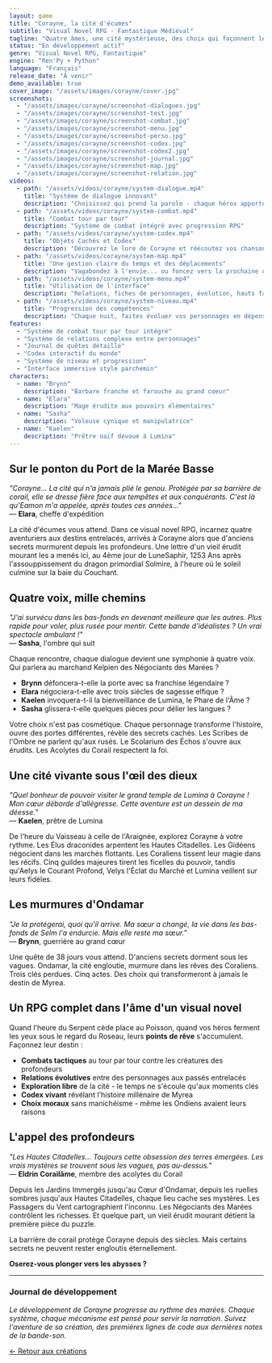 ```yaml
---
layout: game
title: "Corayne, la cité d'écumes"
subtitle: "Visual Novel RPG - Fantastique Médiéval"
tagline: "Quatre âmes, une cité mystérieuse, des choix qui façonnent le destin. Chaque voix compte dans l'épopée de Corayne."
status: "En développement actif"
genre: "Visual Novel RPG, Fantastique"
engine: "Ren'Py + Python"
language: "Français"
release_date: "À venir"
demo_available: true
cover_image: "/assets/images/corayne/cover.jpg"
screenshots:
  - "/assets/images/corayne/screenshot-dialogues.jpg"
  - "/assets/images/corayne/screenshot-test.jpg"
  - "/assets/images/corayne/screenshot-combat.jpg"
  - "/assets/images/corayne/screenshot-menu.jpg"
  - "/assets/images/corayne/screenshot-perso.jpg"
  - "/assets/images/corayne/screenshot-codex.jpg"
  - "/assets/images/corayne/screenshot-codex2.jpg"  
  - "/assets/images/corayne/screenshot-journal.jpg"
  - "/assets/images/corayne/screenshot-map.jpg"
  - "/assets/images/corayne/screenshot-relation.jpg"
videos:
  - path: "/assets/videos/corayne/system-dialogue.mp4"
    title: "Système de dialogue innovant"
    description: "Choisissez qui prend la parole - chaque héros apporte sa perspective unique"
  - path: "/assets/videos/corayne/system-combat.mp4"
    title: "Combat tour par tour"
    description: "Système de combat intégré avec progression RPG"
  - path: "/assets/videos/corayne/system-codex.mp4"
    title: "Objets Cachés et Codex"
    description: "Découvrez le lore de Corayne et réécoutez vos chansons favorites"
  - path: "/assets/videos/corayne/system-map.mp4"
    title: "Une gestion claire du temps et des déplacements"
    description: "Vagabondez à l'envie... ou foncez vers la prochaine quête"
  - path: "/assets/videos/corayne/system-menu.mp4"
    title: "Utilisation de l'interface"
    description: "Relations, fiches de personnages, évolution, hauts faits..."
  - path: "/assets/videos/corayne/system-niveau.mp4"
    title: "Progression des compétences"
    description: "Chaque nuit, faites évoluer vos personnages en dépensant leurs points de rêve"
features:
  - "Système de combat tour par tour intégré"
  - "Système de relations complexe entre personnages"
  - "Journal de quêtes détaillé"
  - "Codex interactif du monde"
  - "Système de niveau et progression"
  - "Interface immersive style parchemin"
characters:
  - name: "Brynn"
    description: "Barbare franche et farouche au grand coeur"
  - name: "Elara" 
    description: "Mage érudite aux pouvoirs élémentaires"
  - name: "Sasha"
    description: "Voleuse cynique et manipulatrice"
  - name: "Kaelen"
    description: "Prêtre naïf dévoué à Lumina"
---
```


## Sur le ponton du Port de la Marée Basse

*"Corayne... La cité qui n'a jamais plié le genou. Protégée par sa barrière de corail, elle se dresse fière face aux tempêtes et aux conquérants. C'est là qu'Eamon m'a appelée, après toutes ces années..."*  
— **Elara**, cheffe d'expédition

La cité d'écumes vous attend. Dans ce visual novel RPG, incarnez quatre aventuriers aux destins entrelacés, arrivés à Corayne alors que d'anciens secrets murmurent depuis les profondeurs. Une lettre d'un vieil érudit mourant les a menés ici, au 4ème jour de LuneSaphir, 1253 Ans après l'assouppissement du dragon primordial Solmire, à l'heure où le soleil culmine sur la baie du Couchant.

## Quatre voix, mille chemins

*"J'ai survécu dans les bas-fonds en devenant meilleure que les autres. Plus rapide pour voler, plus rusée pour mentir. Cette bande d'idéalistes ? Un vrai spectacle ambulant !"*  
— **Sasha**, l'ombre qui suit

Chaque rencontre, chaque dialogue devient une symphonie à quatre voix. Qui parlera au marchand Kelpien des Négociants des Marées ? 

- **Brynn** défoncera-t-elle la porte avec sa franchise légendaire ?
- **Elara** négociera-t-elle avec trois siècles de sagesse elfique ?
- **Kaelen** invoquera-t-il la bienveillance de Lumina, le Phare de l'Âme ?
- **Sasha** glissera-t-elle quelques pièces pour délier les langues ?

Votre choix n'est pas cosmétique. Chaque personnage transforme l'histoire, ouvre des portes différentes, révèle des secrets cachés. Les Scribes de l'Ombre ne parlent qu'aux rusés. Le Scolarium des Échos s'ouvre aux érudits. Les Acolytes du Corail respectent la foi.

## Une cité vivante sous l'œil des dieux

*"Quel bonheur de pouvoir visiter le grand temple de Lumina à Corayne ! Mon cœur déborde d'allégresse. Cette aventure est un dessein de ma déesse."*  
— **Kaelen**, prêtre de Lumina

De l'heure du Vaisseau à celle de l'Araignée, explorez Corayne à votre rythme. Les Élus draconides arpentent les Hautes Citadelles. Les Gidéens négocient dans les marchés flottants. Les Coraliens tissent leur magie dans les récifs. Cinq guildes majeures tirent les ficelles du pouvoir, tandis qu'Aelys le Courant Profond, Velys l'Éclat du Marché et Lumina veillent sur leurs fidèles.

## Les murmures d'Ondamar

*"Je la protégerai, quoi qu'il arrive. Ma sœur a changé, la vie dans les bas-fonds de Selm l'a endurcie. Mais elle reste ma sœur."*  
— **Brynn**, guerrière au grand cœur

Une quête de 38 jours vous attend. D'anciens secrets dorment sous les vagues. Ondamar, la cité engloutie, murmure dans les rêves des Coraliens. Trois clés perdues. Cinq actes. Des choix qui transformeront à jamais le destin de Myrea.

## Un RPG complet dans l'âme d'un visual novel

Quand l'heure du Serpent cède place au Poisson, quand vos héros ferment les yeux sous le regard du Roseau, leurs **points de rêve** s'accumulent. Façonnez leur destin :

- **Combats tactiques** au tour par tour contre les créatures des profondeurs
- **Relations évolutives** entre des personnages aux passés entrelacés
- **Exploration libre** de la cité - le temps ne s'écoule qu'aux moments clés
- **Codex vivant** révélant l'histoire millénaire de Myrea
- **Choix moraux** sans manichéisme - même les Ondiens avaient leurs raisons

## L'appel des profondeurs

*"Les Hautes Citadelles... Toujours cette obsession des terres émergées. Les vrais mystères se trouvent sous les vagues, pas au-dessus."*  
— **Eldrin Corailâme**, membre des acolytes du Corail

Depuis les Jardins Immergés jusqu'au Cœur d'Ondamar, depuis les ruelles sombres jusqu'aux Hautes Citadelles, chaque lieu cache ses mystères. Les Passagers du Vent cartographient l'inconnu. Les Négociants des Marées contrôlent les richesses. Et quelque part, un vieil érudit mourant détient la première pièce du puzzle.

La barrière de corail protège Corayne depuis des siècles. Mais certains secrets ne peuvent rester engloutis éternellement.

**Oserez-vous plonger vers les abysses ?**

---

### Journal de développement

*Le développement de Corayne progresse au rythme des marées. Chaque système, chaque mécanisme est pensé pour servir la narration. Suivez l'aventure de sa création, des premières lignes de code aux dernières notes de la bande-son.*

[← Retour aux créations](/games/)